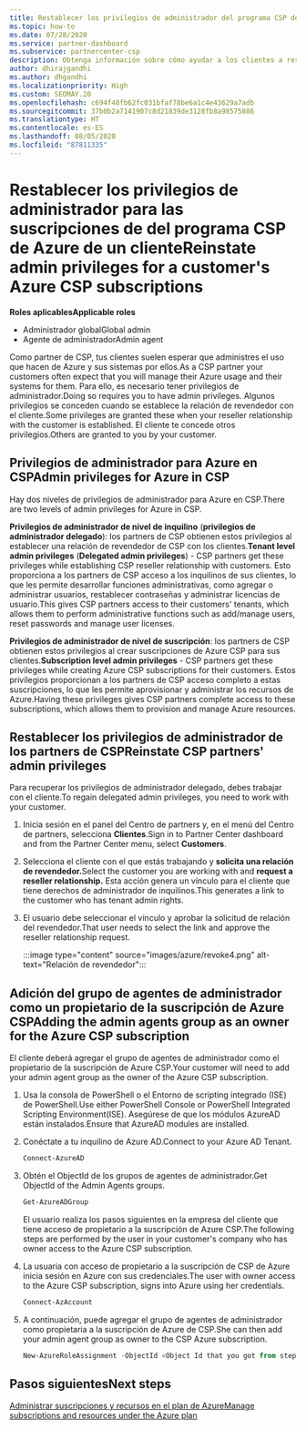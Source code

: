 ```yaml
---
title: Restablecer los privilegios de administrador del programa CSP de Azure
ms.topic: how-to
ms.date: 07/28/2020
ms.service: partner-dashboard
ms.subservice: partnercenter-csp
description: Obtenga información sobre cómo ayudar a los clientes a restablecer los privilegios de administrador de un partner para que pueda ayudar a administrar las suscripciones del programa CSP de Azure de un cliente.
author: dhirajgandhi
ms.author: dhgandhi
ms.localizationpriority: High
ms.custom: SEOMAY.20
ms.openlocfilehash: c694f48fb62fc031bfaf78be6a1c4e43629a7adb
ms.sourcegitcommit: 37b0b2a7141907c8d21839de3128fb8a98575886
ms.translationtype: HT
ms.contentlocale: es-ES
ms.lasthandoff: 08/05/2020
ms.locfileid: "87811335"
---
```

# <a name="reinstate-admin-privileges-for-a-customers-azure-csp-subscriptions"></a><span data-ttu-id="c4dc7-103">Restablecer los privilegios de administrador para las suscripciones de del programa CSP de Azure de un cliente</span><span class="sxs-lookup"><span data-stu-id="c4dc7-103">Reinstate admin privileges for a customer's Azure CSP subscriptions</span></span>  

<span data-ttu-id="c4dc7-104">**Roles aplicables**</span><span class="sxs-lookup"><span data-stu-id="c4dc7-104">**Applicable roles**</span></span>

- <span data-ttu-id="c4dc7-105">Administrador global</span><span class="sxs-lookup"><span data-stu-id="c4dc7-105">Global admin</span></span>
- <span data-ttu-id="c4dc7-106">Agente de administrador</span><span class="sxs-lookup"><span data-stu-id="c4dc7-106">Admin agent</span></span>

<span data-ttu-id="c4dc7-107">Como partner de CSP, tus clientes suelen esperar que administres el uso que hacen de Azure y sus sistemas por ellos.</span><span class="sxs-lookup"><span data-stu-id="c4dc7-107">As a CSP partner your customers often expect that you will manage their Azure usage and their systems for them.</span></span> <span data-ttu-id="c4dc7-108">Para ello, es necesario tener privilegios de administrador.</span><span class="sxs-lookup"><span data-stu-id="c4dc7-108">Doing so requires you to have admin privileges.</span></span> <span data-ttu-id="c4dc7-109">Algunos privilegios se conceden cuando se establece la relación de revendedor con el cliente.</span><span class="sxs-lookup"><span data-stu-id="c4dc7-109">Some privileges are granted these when your reseller relationship with the customer is established.</span></span> <span data-ttu-id="c4dc7-110">El cliente te concede otros privilegios.</span><span class="sxs-lookup"><span data-stu-id="c4dc7-110">Others are granted to you by your customer.</span></span>

## <a name="admin-privileges-for-azure-in-csp"></a><span data-ttu-id="c4dc7-111">Privilegios de administrador para Azure en CSP</span><span class="sxs-lookup"><span data-stu-id="c4dc7-111">Admin privileges for Azure in CSP</span></span>

<span data-ttu-id="c4dc7-112">Hay dos niveles de privilegios de administrador para Azure en CSP.</span><span class="sxs-lookup"><span data-stu-id="c4dc7-112">There are two levels of admin privileges for Azure in CSP.</span></span>

<span data-ttu-id="c4dc7-113">**Privilegios de administrador de nivel de inquilino** (**privilegios de administrador delegado**): los partners de CSP obtienen estos privilegios al establecer una relación de revendedor de CSP con los clientes.</span><span class="sxs-lookup"><span data-stu-id="c4dc7-113">**Tenant level admin privileges** (**Delegated admin privileges**) -  CSP partners get these privileges while establishing CSP reseller relationship with customers.</span></span> <span data-ttu-id="c4dc7-114">Esto proporciona a los partners de CSP acceso a los inquilinos de sus clientes, lo que les permite desarrollar funciones administrativas, como agregar o administrar usuarios, restablecer contraseñas y administrar licencias de usuario.</span><span class="sxs-lookup"><span data-stu-id="c4dc7-114">This gives CSP partners access to their customers' tenants, which allows them to perform administrative functions such as add/manage users, reset passwords and manage user licenses.</span></span>

<span data-ttu-id="c4dc7-115">**Privilegios de administrador de nivel de suscripción**: los partners de CSP obtienen estos privilegios al crear suscripciones de Azure CSP para sus clientes.</span><span class="sxs-lookup"><span data-stu-id="c4dc7-115">**Subscription level admin privileges** - CSP partners get these privileges while creating Azure CSP subscriptions for their customers.</span></span> <span data-ttu-id="c4dc7-116">Estos privilegios proporcionan a los partners de CSP acceso completo a estas suscripciones, lo que les permite aprovisionar y administrar los recursos de Azure.</span><span class="sxs-lookup"><span data-stu-id="c4dc7-116">Having these privileges gives CSP partners complete access to these subscriptions, which allows them to provision and manage Azure resources.</span></span>

## <a name="reinstate-csp-partners-admin-privileges"></a><span data-ttu-id="c4dc7-117">Restablecer los privilegios de administrador de los partners de CSP</span><span class="sxs-lookup"><span data-stu-id="c4dc7-117">Reinstate CSP partners' admin privileges</span></span>

<span data-ttu-id="c4dc7-118">Para recuperar los privilegios de administrador delegado, debes trabajar con el cliente.</span><span class="sxs-lookup"><span data-stu-id="c4dc7-118">To regain delegated admin privileges, you need to work with your customer.</span></span>

1. <span data-ttu-id="c4dc7-119">Inicia sesión en el panel del Centro de partners y, en el menú del Centro de partners, selecciona **Clientes**.</span><span class="sxs-lookup"><span data-stu-id="c4dc7-119">Sign in to Partner Center dashboard and from the Partner Center menu, select **Customers**.</span></span>

2. <span data-ttu-id="c4dc7-120">Selecciona el cliente con el que estás trabajando y **solicita una relación de revendedor.**</span><span class="sxs-lookup"><span data-stu-id="c4dc7-120">Select the customer you are working with and **request a reseller relationship.**</span></span> <span data-ttu-id="c4dc7-121">Esta acción genera un vínculo para el cliente que tiene derechos de administrador de inquilinos.</span><span class="sxs-lookup"><span data-stu-id="c4dc7-121">This generates a link to the customer who has tenant admin rights.</span></span>

3. <span data-ttu-id="c4dc7-122">El usuario debe seleccionar el vínculo y aprobar la solicitud de relación del revendedor.</span><span class="sxs-lookup"><span data-stu-id="c4dc7-122">That user needs to select the link and approve the reseller relationship request.</span></span>

   :::image type="content" source="images/azure/revoke4.png" alt-text="Relación de revendedor":::

## <a name="adding-the-admin-agents-group-as-an-owner-for-the-azure-csp-subscription"></a><span data-ttu-id="c4dc7-124">Adición del grupo de agentes de administrador como un propietario de la suscripción de Azure CSP</span><span class="sxs-lookup"><span data-stu-id="c4dc7-124">Adding the admin agents group as an owner for the Azure CSP subscription</span></span>

<span data-ttu-id="c4dc7-125">El cliente deberá agregar el grupo de agentes de administrador como el propietario de la suscripción de Azure CSP.</span><span class="sxs-lookup"><span data-stu-id="c4dc7-125">Your customer will need to add your admin agent group as the owner of the Azure CSP subscription.</span></span>

1. <span data-ttu-id="c4dc7-126">Usa la consola de PowerShell o el Entorno de scripting integrado (ISE) de PowerShell.</span><span class="sxs-lookup"><span data-stu-id="c4dc7-126">Use either PowerShell Console or PowerShell Integrated Scripting Environment(ISE).</span></span> <span data-ttu-id="c4dc7-127">Asegúrese de que los módulos AzureAD están instalados.</span><span class="sxs-lookup"><span data-stu-id="c4dc7-127">Ensure that AzureAD modules are installed.</span></span>

2. <span data-ttu-id="c4dc7-128">Conéctate a tu inquilino de Azure AD.</span><span class="sxs-lookup"><span data-stu-id="c4dc7-128">Connect to your Azure AD Tenant.</span></span>

   ```powershell
   Connect-AzureAD
   ```

3. <span data-ttu-id="c4dc7-129">Obtén el ObjectId de los grupos de agentes de administrador.</span><span class="sxs-lookup"><span data-stu-id="c4dc7-129">Get ObjectId of the Admin Agents groups.</span></span>

   ```powershell
   Get-AzureADGroup
   ```
   <span data-ttu-id="c4dc7-130">El usuario realiza los pasos siguientes en la empresa del cliente que tiene acceso de propietario a la suscripción de Azure CSP.</span><span class="sxs-lookup"><span data-stu-id="c4dc7-130">The following steps are performed by the user in your customer's company who has owner access to the Azure CSP subscription.</span></span>

4. <span data-ttu-id="c4dc7-131">La usuaria con acceso de propietario a la suscripción de CSP de Azure inicia sesión en Azure con sus credenciales.</span><span class="sxs-lookup"><span data-stu-id="c4dc7-131">The user with owner access to the Azure CSP subscription, signs into Azure using her credentials.</span></span>

   ```powershell
   Connect-AzAccount
   ```

5. <span data-ttu-id="c4dc7-132">A continuación, puede agregar el grupo de agentes de administrador como propietaria a la suscripción de Azure de CSP.</span><span class="sxs-lookup"><span data-stu-id="c4dc7-132">She can then add your admin agent group as owner to the CSP Azure subscription.</span></span>

    ```powershell
    New-AzureRoleAssignment -ObjectId <Object Id that you got from step 3> -RoleDefinitionName Owner -Scope "/subscriptions/<SubscriptionId of CSP subscription>"
    ```

## <a name="next-steps"></a><span data-ttu-id="c4dc7-133">Pasos siguientes</span><span class="sxs-lookup"><span data-stu-id="c4dc7-133">Next steps</span></span>

[<span data-ttu-id="c4dc7-134">Administrar suscripciones y recursos en el plan de Azure</span><span class="sxs-lookup"><span data-stu-id="c4dc7-134">Manage subscriptions and resources under the Azure plan</span></span>](azure-plan-manage.md)
